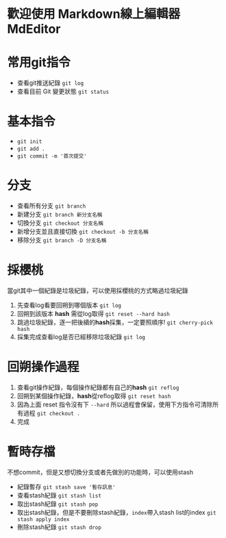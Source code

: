 # 歡迎使用 Markdown線上編輯器 MdEditor


# 常用git指令
- 查看git推送紀錄
`git log`
- 查看目前 Git 變更狀態
`git status`

# 基本指令
- `git init`
- `git add .`
- `git commit -m '首次提交'`

# 分支
- 查看所有分支
`git branch`
- 新建分支
`git branch 新分支名稱`
- 切換分支
`git checkout 分支名稱`
- 新增分支並且直接切換
`git checkout -b 分支名稱`
- 移除分支
`git branch -D 分支名稱`


# 採櫻桃
當git其中一個紀錄是垃圾紀錄，可以使用採櫻桃的方式略過垃圾紀錄
1. 先查看log看要回朔到哪個版本
`git log`
2. 回朔到該版本 **hash** 需從log取得
`git reset --hard hash`
3. 跳過垃圾紀錄，逐一把後續的**hash**採集，一定要照順序!
`git cherry-pick hash`
4. 採集完成查看log是否已經移除垃圾紀錄
`git log`

# 回朔操作過程
1. 查看git操作紀錄，每個操作紀錄都有自己的**hash**
`git reflog`
2. 回朔到某個操作紀錄，**hash**從reflog取得
`git reset hash`
3. 因為上面 reset 指令沒有下 `--hard` 所以過程會保留，使用下方指令可清除所有過程
`git checkout .`
4. 完成


# 暫時存檔
不想commit，但是又想切換分支或者先做別的功能時，可以使用stash
- 紀錄暫存
`git stash save '暫存訊息'`
- 查看stash紀錄
`git stash list`
- 取出stash紀錄
`git stash pop`
- 取出stash紀錄，但是不要刪除stash紀錄，`index`帶入stash list的index
`git stash apply index`
- 刪除stash紀錄
`git stash drop`
